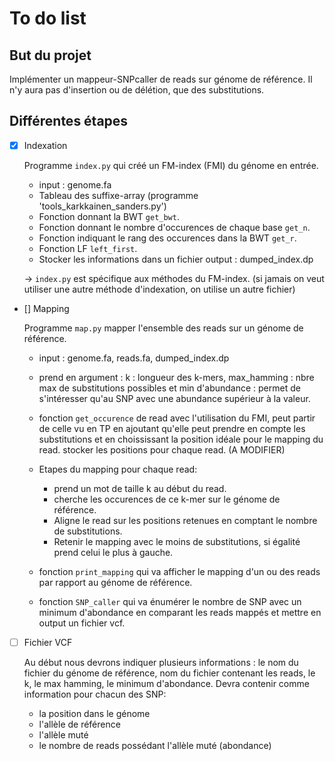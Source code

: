 # To do list

## But du projet

Implémenter un mappeur-SNPcaller de reads sur génome de référence. Il n'y aura pas d'insertion ou de délétion, que des substitutions.

## Différentes étapes

- [x] Indexation

    Programme `index.py` qui créé un FM-index     (FMI) du génome en entrée.

    - input : genome.fa
    - Tableau des suffixe-array (programme 'tools_karkkainen_sanders.py')
    - Fonction donnant la BWT `get_bwt`.
    - Fonction donnant le nombre d'occurences de chaque base `get_n`.
    - Fonction indiquant le rang des occurences dans la BWT `get_r`.
    - Fonction LF `left_first`.
    - Stocker les informations dans un fichier output : dumped_index.dp

    -> `index.py` est spécifique aux méthodes du FM-index. (si jamais on veut utiliser une autre méthode d'indexation, on utilise un autre fichier)


- [] Mapping

    Programme `map.py` mapper l'ensemble des reads sur un génome de référence.

    - input : genome.fa, reads.fa, dumped_index.dp
    - prend en argument : k : longueur des k-mers, max_hamming : nbre max de substitutions possibles et min d'abundance : permet de s'intéresser qu'au SNP  avec une abundance supérieur à la valeur.
    - fonction `get_occurence` de read avec l'utilisation du FMI, peut partir de celle vu en TP en ajoutant qu'elle peut prendre en compte les substitutions et en choississant la position idéale pour le mapping du read. stocker les positions pour chaque read. (A MODIFIER)

    - Etapes du mapping pour chaque read:
        - prend un mot de taille k au début du read.
        - cherche les occurences de ce k-mer sur le génome de référence.
        - Aligne le read sur les positions retenues en comptant le nombre de substitutions.
        - Retenir le mapping avec le moins de substitutions, si égalité prend celui le plus à gauche.

    - fonction `print_mapping` qui va afficher le mapping d'un ou des reads par rapport au génome de référence.
    - fonction `SNP_caller` qui va énumérer le nombre de SNP avec un minimum d'abondance en comparant les reads mappés et mettre en output un fichier vcf.

- [ ] Fichier VCF

    Au début nous devrons indiquer plusieurs informations : le nom du fichier du génome de référence, nom du fichier contenant les reads, le k, le max hamming, le minimum d'abondance.
    Devra contenir comme information pour chacun des SNP:
    - la position dans le génome
    - l'allèle de référence
    - l'allèle muté 
    - le nombre de reads possédant l'allèle muté (abondance)


